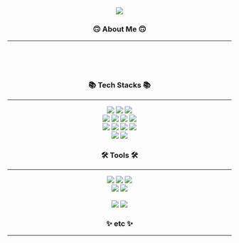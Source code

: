 <div align="center">
  <!-- <img src="https://capsule-render.vercel.app/api?type=Waving&color=timeGradient&height=300&section=header&text=Hello%20in%20this%20shabby%20place&fontSize=60&animation=twinkling"/> -->
  <img src="https://capsule-render.vercel.app/api?type=Waving&color=0:5433FF,50:20BDFF,100:A5FECB&height=300&section=header&text=Hello%20in%20this%20shabby%20place&fontColor=f7f5f5&fontSize=60&animation=twinkling"/>
</div>

<h3 align="center">🙃 About Me 🙃</h3>
<hr>
<div align="center">
  <br>
  <br>
  <br>
</div>
<h3 align="center">📚 Tech Stacks 📚</h3>
<hr>
<div align="center">
  <img src="https://img.shields.io/badge/Python-3776AB?style=for-the-badge&logo=Python&logoColor=white">
  <img src="https://img.shields.io/badge/MySQL-4479A1?style=for-the-badge&logo=MySQL&logoColor=white">
  <img src="https://img.shields.io/badge/-A8B9CC?style=for-the-badge&logo=C&logoColor=white">
  <br>

  <img src="https://img.shields.io/badge/NumPy-013243?style=for-the-badge&logo=NumPy&logoColor=white">
  <img src="https://img.shields.io/badge/pandas-150458?style=for-the-badge&logo=pandas&logoColor=white">
  <img src="https://img.shields.io/badge/sklearn-F7931E?style=for-the-badge&logo=scikit-learn&logoColor=white">
  <img src="https://img.shields.io/badge/Matplotlib-11557c.svg?style=for-the-badge&logo=Matplotlib&logoColor=white">
  <br>
  
  <img src="https://img.shields.io/badge/OpenCV-5C3EE8?style=for-the-badge&logo=OpenCV&logoColor=white">
  <img src="https://img.shields.io/badge/PyTorch-EE4C2C?style=for-the-badge&logo=PyTorch&logoColor=white">
  <img src="https://img.shields.io/badge/TensorFlow-FF6F00?style=for-the-badge&logo=TensorFlow&logoColor=white">
  <img src="https://img.shields.io/badge/YOLO-00FFFF?style=for-the-badge&logo=YOLO&logoColor=white">
  <br>

  <img src="https://img.shields.io/badge/Linux-FCC624?style=for-the-badge&logo=Linux&logoColor=white">
  <img src="https://img.shields.io/badge/Docker-2496ED?style=for-the-badge&logo=Docker&logoColor=white">
  <!-- <img src="https://img.shields.io/badge/Kubernetes-326CE5?style=for-the-badge&logo=Kubernetes&logoColor=white"> -->
  <br>
</div>
<h3 align="center">🛠 Tools 🛠</h3>
<hr>
<div align="center">
  <img src="https://img.shields.io/badge/Git-F05032?style=for-the-badge&logo=Git&logoColor=white">
  <img src="https://img.shields.io/badge/GitHub-181717?style=for-the-badge&logo=GitHub&logoColor=white">
  <img src="https://img.shields.io/badge/Notion-000000?style=for-the-badge&logo=Notion&logoColor=white">
  <br>

  <img src="https://img.shields.io/badge/Slack-4A154B?style=for-the-badge&logo=Slack&logoColor=white">
  <img src="https://img.shields.io/badge/Figma-F24E1E?style=for-the-badge&logo=Figma&logoColor=white">
  <br>

  <br>
  <img src="https://img.shields.io/badge/VSCode-007ACC?style=for-the-badge&logo=visual-studio-code&logoColor=22ABF3"/>
  <img src="https://img.shields.io/badge/Jupyter-F37626?style=for-the-badge&logo=Jupyter&logoColor=white"/>
  <br>
  
</div>
<h3 align="center">✨ etc ✨</h3>
<hr>
<div align="center">
  
  <!-- ![efforter's GitHub stats](https://github-readme-stats.vercel.app/api?username=efforter&show_icons=true&theme=radical) 
  [![Solved.ac Profile](http://mazassumnida.wtf/api/v2/generate_badge?boj=vor564)](https://solved.ac/vor564/)
  <img src="http://mazandi.herokuapp.com/api?handle=vor564&theme=warm"/> -->
</div>
<!-- <a href="https://www.instagram.com/h._.r0k/" target=_blank><img src="https://img.shields.io/badge/Instagram-E4405F?style=flat-square&logo=Instagram&logoColor=white"/></a> -->
